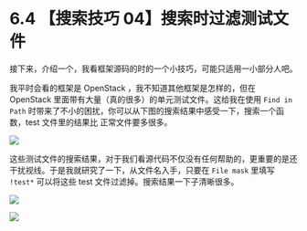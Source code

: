 # 6.4 【搜索技巧 04】搜索时过滤测试文件



接下来，介绍一个，我看框架源码的时的一个小技巧，可能只适用一小部分人吧。

我平时会看的框架是 OpenStack ，我不知道其他框架是怎样的，但在 OpenStack 里面带有大量（真的很多）的单元测试文件。这给我在使用 `Find in Path`  时带来了不小的困扰，你可以从下图的搜索结果中感受一下，搜索一个函数，test 文件里的结果比 正常文件要多很多。

![](http://image.iswbm.com/FlXynbyxh8tTrCpc4tVLqycL7JQm)

这些测试文件的搜索结果，对于我们看源代码不仅没有任何帮助的，更重要的是还干扰视线。于是我就研究了一下，从文件名入手，只要在 `File mask` 里填写 `!test*` 可以将这些 test 文件过滤掉。搜索结果一下子清晰很多。

![](http://image.iswbm.com/FiD91PR1hUu0Ruc6cmZ7EGNM6Be_)

![](https://open.weixin.qq.com/qr/code?username=idealyard)